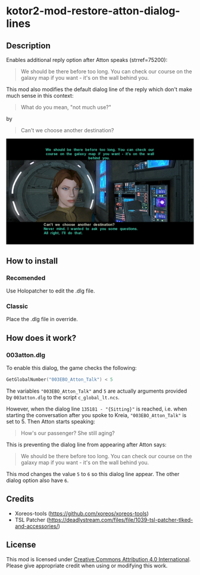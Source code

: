 # kotor2-mod-restore-atton-dialog-lines

## Description

Enables additional reply option after Atton speaks (strref=75200):

> We should be there before too long. You can check our course on the galaxy map
if you want - it's on the wall behind you.

This mod also modifies the default dialog line of the reply which don't
make much sense in this context:

> What do you mean, "not much use?"

by

> Can't we choose another destination?

![2025051713063600-09283F1FC0B01C5416AE2622190758FC.jpg](img/2025051713063600-09283F1FC0B01C5416AE2622190758FC.jpg)


## How to install

### Recomended

Use Holopatcher to edit the .dlg file.

### Classic

Place the .dlg file in override.


## How does it work?

### 003atton.dlg

To enable this dialog, the game checks the following:
```C
GetGlobalNumber("003EBO_Atton_Talk") < 5
```

The variables `"003EBO_Atton_Talk"` and `5` are actually arguments provided by
`003atton.dlg` to the script `c_global_lt.ncs`.

However, when the dialog line `135181 - "{Sitting}"` is reached, i.e.
when starting the conversation after you spoke to Kreia,
`"003EBO_Atton_Talk"` is set to 5. Then Atton starts speaking:

> How's our passenger? She still aging?

This is preventing the dialog line from appearing after Atton says:

> We should be there before too long. You can check our course on the galaxy
map if you want - it's on the wall behind you.

This mod changes the value `5` to `6` so this dialog line appear.
The other dialog option also have `6`.


## Credits

- Xoreos-tools (https://github.com/xoreos/xoreos-tools)
- TSL Patcher (https://deadlystream.com/files/file/1039-tsl-patcher-tlked-and-accessories/)

## License
This mod is licensed under [Creative Commons Attribution 4.0 International](http://creativecommons.org/licenses/by/4.0/).
Please give appropriate credit when using or modifying this work.
